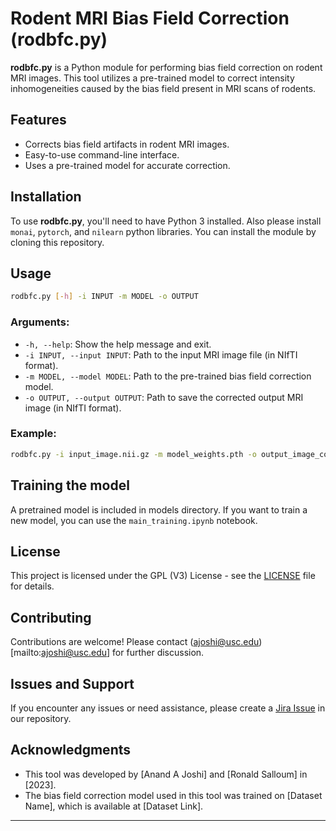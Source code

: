 # Rodent MRI Bias Field Correction (rodbfc.py)

**rodbfc.py** is a Python module for performing bias field correction on rodent MRI images. This tool utilizes a pre-trained model to correct intensity inhomogeneities caused by the bias field present in MRI scans of rodents.

## Features
- Corrects bias field artifacts in rodent MRI images.
- Easy-to-use command-line interface.
- Uses a pre-trained model for accurate correction.

## Installation
To use **rodbfc.py**, you'll need to have Python 3 installed. Also please install `monai`, `pytorch`, and `nilearn` python libraries. 
You can install the module by cloning this repository.


## Usage
```bash
rodbfc.py [-h] -i INPUT -m MODEL -o OUTPUT
```

### Arguments:
- `-h, --help`: Show the help message and exit.
- `-i INPUT, --input INPUT`: Path to the input MRI image file (in NIfTI format).
- `-m MODEL, --model MODEL`: Path to the pre-trained bias field correction model.
- `-o OUTPUT, --output OUTPUT`: Path to save the corrected output MRI image (in NIfTI format).

### Example:
```bash
rodbfc.py -i input_image.nii.gz -m model_weights.pth -o output_image_corrected.nii.gz
```

## Training the model
A pretrained model is included in models directory. If you want to train a new model, you can use the ```main_training.ipynb``` notebook. 


## License
This project is licensed under the GPL (V3) License - see the [LICENSE](LICENSE_GNU_v3.md) file for details.

## Contributing
Contributions are welcome! Please contact (ajoshi@usc.edu)[mailto:ajoshi@usc.edu] for further discussion.

## Issues and Support
If you encounter any issues or need assistance, please create a [Jira Issue](https://bitbucket.org/brainsuite/rodbfc/jira) in our repository.

## Acknowledgments
- This tool was developed by [Anand A Joshi] and [Ronald Salloum] in [2023].
- The bias field correction model used in this tool was trained on [Dataset Name], which is available at [Dataset Link].

---

